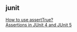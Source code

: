 ## junit

[How to use assertTrue?](https://stackoverflow.com/questions/25352329/how-to-use-asserttrue)  
[Assertions in JUnit 4 and JUnit 5](https://www.baeldung.com/junit-assertions)  




